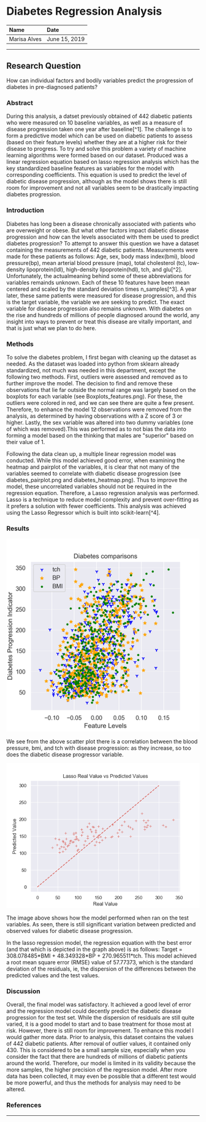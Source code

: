 # Diabetes Regression Analysis

| Name | Date |
|:-------|:---------------|
|Marisa Alves | June 15, 2019 |

-----

## Research Question

How can individual factors and bodily variables predict the progression of diabetes in pre-diagnosed patients?

### Abstract

<p> During this analysis, a datset previously obtained of 442 diabetic patients who were measured on 10 baseline variables, as well as a measure of disease progression taken one year after baseline[^1]. The challenge is to form a predictive model which can be used on diabetic patients to assess (based on their feature levels) whether they are at a higher risk for their disease to progress. To try and solve this problem a variety of machine learning algorithms were formed based on our dataset. Produced was a linear regression equation based on lasso regression analysis which has the key standardized baseline features as variables for the model with corresponding coefficients. This equation is used to predict the level of diabetic disease progression, although as the model shows there is still room for improvement and not all variables seem to be drastically impacting diabetes progression. <p>

### Introduction

<p> Diabetes has long been a disease chronically associated with patients who are overweight or obese. But what other factors impact diabetic disease progression and how can the levels associated with them be used to predict diabetes progression? To attempt to answer this question we have a dataset containing the measurements of 442 diabetic patients. Measurements were made for these patients as follows: Age, sex, body mass index(bmi), blood pressure(bp), mean arterial blood pressure (map), total cholesterol (tc), low-density lipoprotein(ldl), high-density lipoprotein(hdl), tch, and glu[^2]. Unfortunately, the actualmeaning behind some of these abbreviations for variables remainds unknown. Each of these 10 features have been mean centered and scaled by the standard deviation times n_samples[^3]. A year later, these same patients were measured for disease progression, and this is the target variable, the variable we are seeking to predict. The exact variable for disease progression also remains unknown. With diabetes on the rise and hundreds of millions of people diagnosed around the world, any insight into ways to prevent or treat this disease are vitally important, and that is just what we plan to do here. <p>


### Methods

<p> To solve the diabetes problem, I first began with cleaning up the dataset as needed. As the dataset was loaded into python from sklearn already standardized, not much was needed in this department, except the following two methods. First, outliers were assessed and removed as to further improve the model. The decision to find and remove these observations that lie far outside the normal range was largely based on the boxplots for each variable (see Boxplots_features.png). For these, the outliers were colored in red, and we can see there are quite a few present. Therefore, to enhance the model 12 observations were removed from the analysis, as determined by having observations with a Z score of 3 or higher. Lastly, the sex variable was altered into two dummy variables (one of which was removed).This was performed as to not bias the data into forming a model based on the thinking that males are "superior" based on their value of 1. <p>
<p> Following the data clean up, a multiple linear regression model was conducted. While this model achieved good error, when examining the heatmap and pairplot of the variables, it is clear that not many of the variables seemed to correlate with diabetic disease progression (see diabetes_pairplot.png and diabetes_heatmap.png). Thus to improve the model, these uncorrelated variables should not be required in the regression equation. Therefore, a Lasso regression analysis was performed. Lasso is a technique to reduce model complexity and prevent over-fitting as it prefers a solution with fewer coefficients. This analysis was achieved using the Lasso Regressor which is built into scikit-learn[^4]. <p>

### Results

![alternativetext](Python_Scripts/plots/diabetesProgression_to_tch_BP_BMI.png)

<p> We see from the above scatter plot there is a correlation between the blood pressure, bmi, and tch with disease progression: as they increase, so too does the diabetic disease progressor variable.<p>

![alternativetext](Python_Scripts/plots/Lasso_Predicted.png)

<p> The image above shows how the model performed when ran on the test variables. As seen, there is still significant variation between predicted and observed values for diabetic disease progression.<p>

<p> In the lasso regression model, the regression equation with the best error (and that which is depicted in the graph above) is as follows: Target = 308.078485*BMI + 48.349328*BP + 270.965511*tch. This model achieved a root mean square error (RMSE) value of 57.77373, which is the standard deviation of the residuals, ie, the dispersion of the differences between the predicted values and the test values. <p>


### Discussion

<p> Overall, the final model was satisfactory. It achieved a good level of error and the regression model could decently predict the diabetic disease progression for the test set. While the dispersion of residuals are still quite varied, it is a good model to start and to base treatment for those most at risk. However, there is still room for improvement. To enhance this model I would gather more data. Prior to analysis, this dataset contains the values of 442 diabetic patients. After removal of outlier values, it contained only 430. This is considered to be a small sample size, especially when you consider the fact that there are hundreds of millions of diabetic patients around the world. Therefore, our model is limited in its validity because the more samples, the higher precision of the regression model. After more data has been collected, it may even be possible that a different test would be more powerful, and thus the methods for analysis may need to be altered. <p>

### References

[^1]: http://web.stanford.edu/~hastie/Papers/LARS/LeastAngle_2002.pdf
[^2]: http://garthtarr.github.io/mplot/reference/diabetes.html
[^3]: https://scikit-learn.org/stable/datasets/index.html
[^4]: https://scikit-learn.org/stable/modules/generated/sklearn.linear_model.Lasso.html
-------
